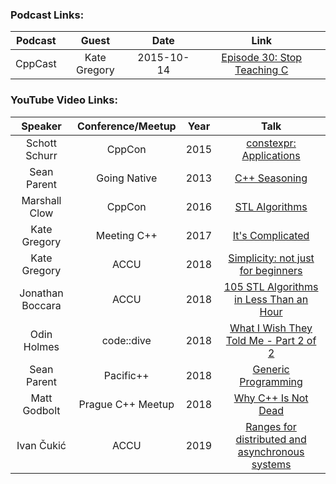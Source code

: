 ### Podcast Links:
|Podcast|Guest|Date|Link|
|:-----:|:---:|:--:|:--:|
|CppCast|Kate Gregory|2015-10-14|[Episode 30: Stop Teaching C](https://cppcast.com/kate-gregory-stop-teaching-c/)|

### YouTube Video Links:
|Speaker|Conference/Meetup|Year|Talk|
|:-------------:|:--:|:--:|:-------------:|
|Schott Schurr|CppCon| 2015|[constexpr: Applications](https://www.youtube.com/watch?v=qO-9yiAOQqc)|
|Sean Parent | Going Native| 2013| [C++ Seasoning](https://www.youtube.com/watch?v=qH6sSOr-yk8) |
|Marshall Clow| CppCon|2016|[STL Algorithms](https://www.youtube.com/watch?v=h4Jl1fk3MkQ)|
|Kate Gregory | Meeting C++| 2017|[It's Complicated](https://www.youtube.com/watch?v=tTexD26jIN4)|
|Kate Gregory | ACCU |2018|[Simplicity: not just for beginners](https://www.youtube.com/watch?v=O50qTuM5OT0)|
|Jonathan Boccara | ACCU | 2018 | [105 STL Algorithms in Less Than an Hour](https://www.youtube.com/watch?v=bXkWuUe9V2)|
|Odin Holmes| code::dive|2018|[What I Wish They Told Me - Part 2 of 2](https://www.youtube.com/watch?v=S-vawwjQe9Y)|
|Sean Parent |Pacific++ |2018| [Generic Programming](https://www.youtube.com/watch?v=iwJpxWHuZQY)|
|Matt Godbolt |Prague C++ Meetup|2018|[Why C++ Is Not Dead](https://www.youtube.com/watch?v=1uLTspBEtRE)|
|Ivan Čukić |ACCU|2019|[Ranges for distributed and asynchronous systems](https://www.youtube.com/watch?v=eelpmWo2fuU)|
